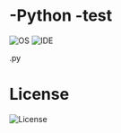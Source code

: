 # -Python -test
![OS](https://img.shields.io/badge/platform-linux--64%20%7C%20win--32%20%7C%20win--64-%23373737)   ![IDE](https://img.shields.io/badge/Python-v3.6.8-%23373737) 

.py

# License 
![License](https://img.shields.io/badge/license-MIT-%23373737)
